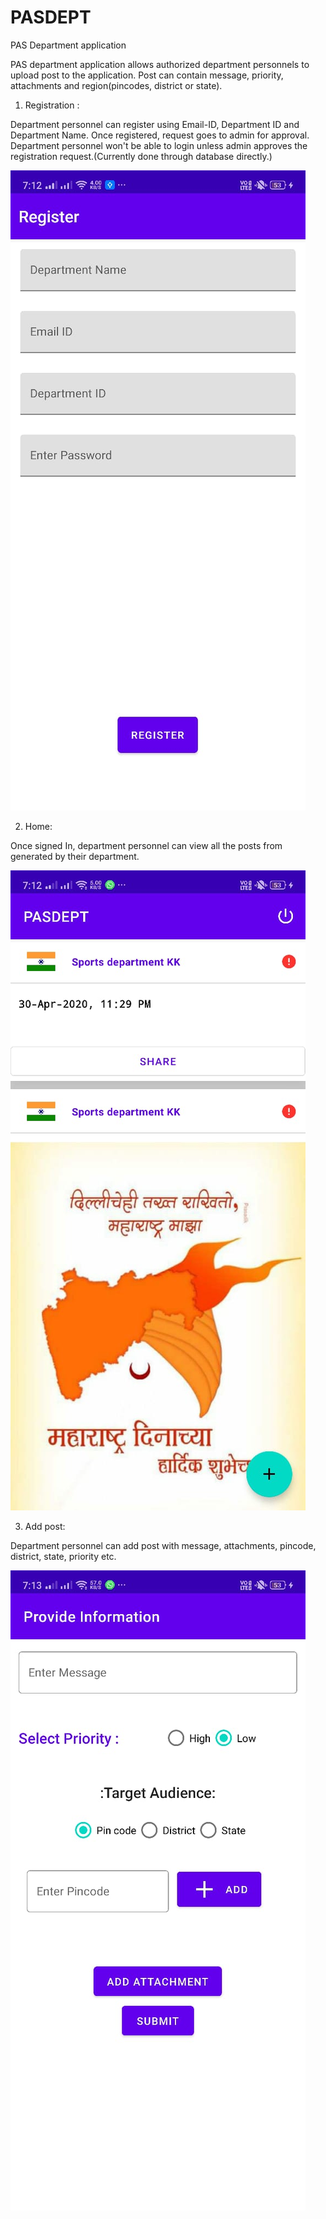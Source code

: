 # PASDEPT

PAS Department application

PAS department application allows authorized department personnels to upload post to the application. Post can contain message, priority, attachments and region(pincodes, district or state).

1) Registration : 

Department personnel can register using Email-ID, Department ID and Department Name. 
Once registered, request goes to admin for approval. Department personnel won't be able to login unless admin approves the registration request.(Currently done through database directly.)

![](regostration_dept.jpeg)

2) Home: 

Once signed In, department personnel can view all the posts from generated by their department.

![](dept_home.jpeg)

3) Add post:

Department personnel can add post with message, attachments, pincode, district, state, priority etc.

![](dept_add_post.jpeg)
